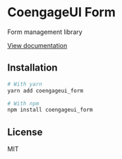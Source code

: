 # CoengageUI Form

Form management library

[View documentation](https://coengage.dev/)

## Installation

```sh
# With yarn
yarn add coengageui_form

# With npm
npm install coengageui_form
```

## License

MIT

